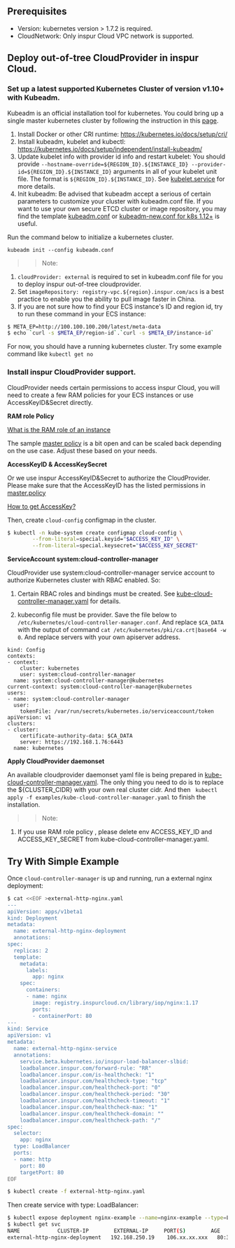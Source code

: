 
## Prerequisites
- Version: kubernetes version > 1.7.2 is required.
- CloudNetwork: Only inspur Cloud VPC network is supported.


## Deploy out-of-tree CloudProvider in inspur Cloud.

### Set up a latest supported Kubernetes Cluster of version v1.10+ with Kubeadm.

Kubeadm is an official installation tool for kubernetes. You could bring up a single master kubernetes cluster by following the instruction in this [page](https://kubernetes.io/docs/setup/independent/create-cluster-kubeadm/).

1. Install Docker or other CRI runtime: https://kubernetes.io/docs/setup/cri/
2. Install kubeadm, kubelet and kubectl: https://kubernetes.io/docs/setup/independent/install-kubeadm/
3. Update kubelet info with provider id info and restart kubelet: You should provide ```--hostname-override=${REGION_ID}.${INSTANCE_ID} --provider-id=${REGION_ID}.${INSTANCE_ID}``` arguments in all of your kubelet unit file. The format is ```${REGION_ID}.${INSTANCE_ID}```. See [kubelet.service](examples/kubelet.service) for more details.
4. Init kubeadm: Be advised that kubeadm accept a serious of certain parameters to customize your cluster with kubeadm.conf file. If you want to use your own secure ETCD cluster or image repository, you may find the template [kubeadm.conf](examples/kubeadm.conf) or [kubeadm-new.conf for k8s 1.12+](examples/kubeadm-new.conf) is useful. 

Run the command below to initialize a kubernetes cluster.
```$bash
kubeadm init --config kubeadm.conf
```

>> Note:
1. ```cloudProvider: external``` is required to set in kubeadm.conf file for you to deploy inspur out-of-tree cloudprovider.
2. Set ```imageRepository: registry-vpc.${region}.inspur.com/acs``` is a best practice to enable you the ability to pull image faster in China.
3. If you are not sure how to find your ECS instance's ID and region id, try to run these command in your ECS instance:
```bash
$ META_EP=http://100.100.100.200/latest/meta-data
$ echo `curl -s $META_EP/region-id`.`curl -s $META_EP/instance-id`
```


For now, you should have a running kubernetes cluster. Try some example command like ```kubectl get no ```

### Install inspur CloudProvider support.

CloudProvider needs certain permissions to access inspur Cloud, you will need to create a few RAM policies for your ECS instances or use AccessKeyID&Secret directly.

**RAM role Policy**

[What is the RAM role of an instance](https://)

The sample [master policy](examples/master.policy) is a bit open and can be scaled back depending on the use case. Adjust these based on your needs.

**AccessKeyID & AccessKeySecret**

Or we use inspur AccessKeyID&Secret to authorize the CloudProvider. Please make sure that the AccessKeyID has the listed permissions in [master.policy](examples/master.policy)

[How to get AccessKey?](https://)

Then, create ```cloud-config``` configmap in the cluster.

```bash
$ kubectl -n kube-system create configmap cloud-config \
        --from-literal=special.keyid="$ACCESS_KEY_ID" \
        --from-literal=special.keysecret="$ACCESS_KEY_SECRET"
```

**ServiceAccount system:cloud-controller-manager**

CloudProvider use system:cloud-controller-manager service account to authorize Kubernetes cluster with RBAC enabled. So:
1. Certain RBAC roles and bindings must be created. See [kube-cloud-controller-manager.yaml](examples/kube-cloud-controller-manager.yaml) for details.

2. kubeconfig file must be provider. Save the file below to ```/etc/kubernetes/cloud-controller-manager.conf```. And replace ```$CA_DATA``` with the output of command ```cat /etc/kubernetes/pki/ca.crt|base64 -w 0```. And replace servers with your own apiserver address.

```
kind: Config
contexts:
- context:
    cluster: kubernetes
    user: system:cloud-controller-manager
  name: system:cloud-controller-manager@kubernetes
current-context: system:cloud-controller-manager@kubernetes
users:
- name: system:cloud-controller-manager
  user:
    tokenFile: /var/run/secrets/kubernetes.io/serviceaccount/token
apiVersion: v1
clusters:
- cluster:
    certificate-authority-data: $CA_DATA
    server: https://192.168.1.76:6443
  name: kubernetes
``` 

**Apply CloudProvider daemonset**

An available cloudprovider daemonset yaml file is being prepared in [kube-cloud-controller-manager.yaml](examples/kube-cloud-controller-manager.yaml). The only thing you need to do is to replace the ${CLUSTER_CIDR} with your own real cluster cidr. 
And then ``` kubectl apply -f examples/kube-cloud-controller-manager.yaml``` to finish the installation. 

>> Note:
1. If you use RAM role policy , please delete env ACCESS_KEY_ID and ACCESS_KEY_SECRET from kube-cloud-controller-manager.yaml.


## Try With Simple Example
Once `cloud-controller-manager` is up and running, run a external nginx deployment:
```bash
$ cat <<EOF >external-http-nginx.yaml
---
apiVersion: apps/v1beta1
kind: Deployment
metadata:
  name: external-http-nginx-deployment
  annotations:
spec:
  replicas: 2
  template:
    metadata:
      labels:
        app: nginx
    spec:
      containers:
      - name: nginx
        image: registry.inspurcloud.cn/library/iop/nginx:1.17
        ports:
        - containerPort: 80
---
kind: Service
apiVersion: v1
metadata:
  name: external-http-nginx-service
  annotations:
    service.beta.kubernetes.io/inspur-load-balancer-slbid:
    loadbalancer.inspur.com/forward-rule: "RR"
    loadbalancer.inspur.com/is-healthcheck: "1"
    loadbalancer.inspur.com/healthcheck-type: "tcp"
    loadbalancer.inspur.com/healthcheck-port: "0"
    loadbalancer.inspur.com/healthcheck-period: "30"
    loadbalancer.inspur.com/healthcheck-timeout: "1"
    loadbalancer.inspur.com/healthcheck-max: "1"
    loadbalancer.inspur.com/healthcheck-domain: ""
    loadbalancer.inspur.com/healthcheck-path: "/"
spec:
  selector:
    app: nginx
  type: LoadBalancer
  ports:
  - name: http
    port: 80
    targetPort: 80
EOF

$ kubectl create -f external-http-nginx.yaml
```

Then create service with type: LoadBalancer:
```bash
$ kubectl expose deployment nginx-example --name=nginx-example --type=LoadBalancer --port=80
$ kubectl get svc
NAME            CLUSTER-IP        EXTERNAL-IP     PORT(S)        AGE
external-http-nginx-deployment   192.168.250.19    106.xx.xx.xxx   80:31205/TCP   5s
```
